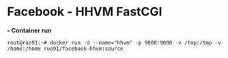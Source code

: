 # Facebook - HHVM FastCGI

**- Container run**

    root@ruo91:~# docker run -d --name="hhvm" -p 9000:9000 -v /tmp:/tmp -v /home:/home ruo91/facebook-hhvm:source

